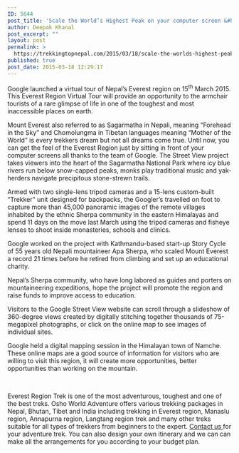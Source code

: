 ```yaml
---
ID: 5644
post_title: 'Scale the World’s Highest Peak on your computer screen &#8211; Google launches Everest Region Virtual Tour'
author: Deepak Khanal
post_excerpt: ""
layout: post
permalink: >
  https://trekkingtopnepal.com/2015/03/18/scale-the-worlds-highest-peak-on-your-computer-screen-google-launches-everest-region-virtual-tour/
published: true
post_date: 2015-03-18 12:29:17
---
```

Google launched a virtual tour of Nepal’s Everest region on 15<sup>th</sup> March 2015. This Everest Region Virtual Tour will provide an opportunity to the armchair tourists of a rare glimpse of life in one of the toughest and most inaccessible places on earth.

Mount Everest also referred to as Sagarmatha in Nepali, meaning “Forehead in the Sky” and Chomolungma in Tibetan languages meaning “Mother of the World” is every trekkers dream but not all dreams come true. Until now, you can get the feel of the Everest Region just by sitting in front of your computer screens all thanks to the team of Google. The Street View project takes viewers into the heart of the Sagarmatha National Park where icy blue rivers run below snow-capped peaks, monks play traditional music and yak-herders navigate precipitous stone-strewn trails.

Armed with two single-lens tripod cameras and a 15-lens custom-built “Trekker” unit designed for backpacks, the Googler’s travelled on foot to capture more than 45,000 panoramic images of the remote villages inhabited by the ethnic Sherpa community in the eastern Himalayas and spend 11 days on the move last March using the tripod cameras and fisheye lenses to shoot inside monasteries, schools and clinics.

Google worked on the project with Kathmandu-based start-up Story Cycle of 55 years old Nepali mountaineer Apa Sherpa, who scaled Mount Everest a record 21 times before he retired from climbing and set up an educational charity.

Nepal’s Sherpa community, who have long labored as guides and porters on mountaineering expeditions, hope the project will promote the region and raise funds to improve access to education.

Visitors to the Google Street View website can scroll through a slideshow of 360-degree views created by digitally stitching together thousands of 75-megapixel photographs, or click on the online map to see images of individual sites.

Google held a digital mapping session in the Himalayan town of Namche. These online maps are a good source of information for visitors who are willing to visit this region, it will create more opportunities, better opportunities than working on the mountain.

&nbsp;

Everest Region Trek is one of the most adventurous, toughest and one of the best treks. Osho World Adventure offers various trekking packages in Nepal, Bhutan, Tibet and India including trekking in Everest region, Manaslu region, Annapurna region, Langtang region trek and many other treks suitable for all types of trekkers from beginners to the expert. <a href="http://oshoadventure.com/contact/">Contact us </a>for your adventure trek. You can also design your own itinerary and we can can make all the arrangements for you according to your budget plan.

&nbsp;